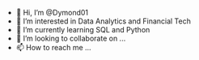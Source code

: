 - 👋 Hi, I’m @Dymond01
- 👀 I’m interested in Data Analytics and Financial Tech
- 🌱 I’m currently learning SQL and Python
- 💞️ I’m looking to collaborate on ...
- 📫 How to reach me ...

<!---
Dymond01/Dymond01 is a ✨ special ✨ repository because its `README.md` (this file) appears on your GitHub profile.
You can click the Preview link to take a look at your changes.
--->
